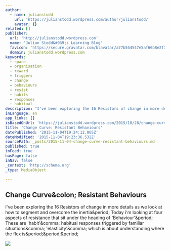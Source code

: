 ```yaml
---
author:
  - name: julianstodd
    url: 'https://julianstodd.wordpress.com/author/julianstodd/'
    avatar: {}
related: []
publisher:
  url: 'http://julianstodd.wordpress.com'
  name: 'Julian Stodd&#039;s Learning Blog'
  favicon: 'https://secure.gravatar.com/blavatar/a77b544547e5af66b8e2f3e1064f4202?s=16'
  domain: julianstodd.wordpress.com
keywords:
  - space
  - organisation
  - reward
  - triggers
  - change
  - behaviours
  - resist
  - habits
  - responses
  - habitual
description: "I've been exploring the 16 Resistors of change in more details as we look at how to segment and overcome the inertia. Today i'm looking at four aspects of resistance that sit under the heading of 'Behaviour'. These are 'habit', habitual responses triggered by familiar situations, 'elasticity', which is about understanding where the flex is..."
inLanguage: en
app_links: []
isBasedOnUrl: 'https://julianstodd.wordpress.com/2015/10/28/change-curve-resistant-behaviours/'
title: 'Change Curve: Resistant Behaviours'
datePublished: '2015-11-04T19:24:12.065Z'
dateModified: '2015-11-04T19:23:36.532Z'
sourcePath: _posts/2015-11-04-change-curve-resistant-behaviours.md
published: true
inFeed: true
hasPage: false
inNav: false
_context: 'http://schema.org'
_type: MediaObject

---
```

<article style=""><h1>Change Curve&amp;colon; Resistant Behaviours</h1><p>I've been exploring the 16 Resistors of change in more details as we look at how to segment and overcome the inertia&amp;period; Today i'm looking at four aspects of resistance that sit under the heading of 'Behaviour'&amp;period; These are 'habit'&amp;comma; habitual responses triggered by familiar situations&amp;comma; 'elasticity'&amp;comma; which is about understanding where the flex is&amp;period;&amp;period;&amp;period;</p><img src="https://julianstodd.files.wordpress.com/2015/10/img_5774.jpg?w=640&amp;h=480" /></article>